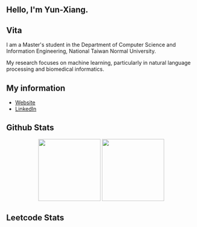 ## Hello, I'm Yun-Xiang.

## Vita
I am a Master's student in the Department of Computer Science and Information Engineering, National Taiwan Normal University.

My research focuses on machine learning, particularly in natural language processing and biomedical informatics.

## My information
- [Website](https://ase12345636.github.io/)
- [LinkedIn](https://www.linkedin.com/in/%E9%9B%B2%E7%BF%94-%E5%BC%B5%E7%B0%A1-407a06251)

## Github Stats
<div align="center">
<img src="https://github-readme-stats.vercel.app/api?username=ase12345636&show_icons=true&rank_icon=github&theme=dark" alt="" height="165">
<img src="https://github-readme-stats.vercel.app/api/top-langs/?username=ase12345636&layout=compact&theme=dark" alt="" height="165">
</div>

## Leetcode Stats
<div align="center">
<img src=https://leetcard.jacoblin.cool/zjyx?theme=dark&font=M%20PLUS%202&ext=heatmap alt="">
</div>